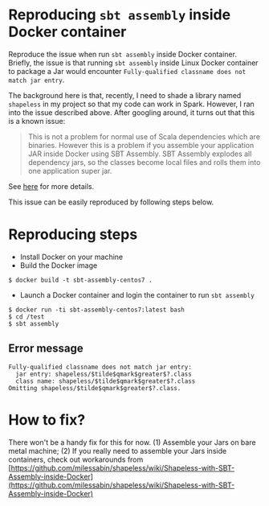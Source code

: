 # Reproducing `sbt assembly` inside Docker container

Reproduce the issue when run `sbt assembly` inside Docker container. Briefly, the issue
is that running `sbt assembly` inside Linux Docker container to package a Jar would encounter
`Fully-qualified classname does not match jar entry`.

The background here is that, recently, I need to shade a library named `shapeless` in my project so
that my code can work in Spark. However, I ran into the issue described above. After googling
around, it turns out that this is a known issue:

> This is not a problem for normal use of Scala dependencies which are binaries. However this is a
problem if you assemble your application JAR inside Docker using SBT Assembly. SBT Assembly explodes
all dependency jars, so the classes become local files and rolls them into one application super
jar.


See [here](https://github.com/milessabin/shapeless/wiki/Shapeless-with-SBT-Assembly-inside-Docker)
for more details.

This issue can be easily reproduced by following steps below.

# Reproducing steps

* Install Docker on your machine
* Build the Docker image

```shell
$ docker build -t sbt-assembly-centos7 .
```

* Launch a Docker container and login the container to run `sbt assembly`

```shell
$ docker run -ti sbt-assembly-centos7:latest bash
$ cd /test
$ sbt assembly
```

## Error message

```shell
Fully-qualified classname does not match jar entry:
  jar entry: shapeless/$tilde$qmark$greater$?.class
  class name: shapeless/$tilde$qmark$greater$?.class
Omitting shapeless/$tilde$qmark$greater$?.class.
```

# How to fix?

There won't be a handy fix for this for now. (1) Assemble your Jars on bare metal machine; (2) If
you really need to assemble your Jars inside containers, check out workarounds from
[https://github.com/milessabin/shapeless/wiki/Shapeless-with-SBT-Assembly-inside-Docker](https://github.com/milessabin/shapeless/wiki/Shapeless-with-SBT-Assembly-inside-Docker)

